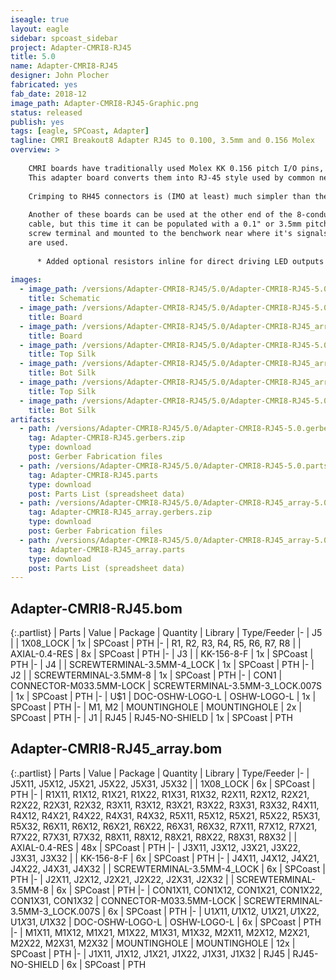 ```yaml
---
iseagle: true
layout: eagle
sidebar: spcoast_sidebar
project: Adapter-CMRI8-RJ45
title: 5.0
name: Adapter-CMRI8-RJ45
designer: John Plocher
fabricated: yes
fab_date: 2018-12
image_path: Adapter-CMRI8-RJ45-Graphic.png
status: released
publish: yes
tags: [eagle, SPCoast, Adapter]
tagline: CMRI Breakout8 Adapter RJ45 to 0.100, 3.5mm and 0.156 Molex
overview: >
    
    CMRI boards have traditionally used Molex KK 0.156 pitch I/O pins, which required crimping matching connectors onto layout wiring.
    This adapter board converts them into RJ-45 style used by common network cables.
    
    Crimping to RH45 connectors is (IMO at least) much simpler than the alternative.
    
    Another of these boards can be used at the other end of the 8-conductor
    cable, but this time it can be populated with a 0.1" or 3.5mm pitch
    screw terminal and mounted to the benchwork near where it's signals
    are used.
    
      * Added optional resistors inline for direct driving LED outputs with a default (cuttable) link for use as inputs...
    
images:
  - image_path: /versions/Adapter-CMRI8-RJ45/5.0/Adapter-CMRI8-RJ45-5.0.sch.png
    title: Schematic
  - image_path: /versions/Adapter-CMRI8-RJ45/5.0/Adapter-CMRI8-RJ45-5.0.brd.png
    title: Board
  - image_path: /versions/Adapter-CMRI8-RJ45/5.0/Adapter-CMRI8-RJ45_array-5.0.brd.png
    title: Board
  - image_path: /versions/Adapter-CMRI8-RJ45/5.0/Adapter-CMRI8-RJ45-5.0.top.brd.png
    title: Top Silk
  - image_path: /versions/Adapter-CMRI8-RJ45/5.0/Adapter-CMRI8-RJ45_array-5.0.bot.brd.png
    title: Bot Silk
  - image_path: /versions/Adapter-CMRI8-RJ45/5.0/Adapter-CMRI8-RJ45_array-5.0.top.brd.png
    title: Top Silk
  - image_path: /versions/Adapter-CMRI8-RJ45/5.0/Adapter-CMRI8-RJ45-5.0.bot.brd.png
    title: Bot Silk
artifacts:
  - path: /versions/Adapter-CMRI8-RJ45/5.0/Adapter-CMRI8-RJ45-5.0.gerbers.zip
    tag: Adapter-CMRI8-RJ45.gerbers.zip
    type: download
    post: Gerber Fabrication files
  - path: /versions/Adapter-CMRI8-RJ45/5.0/Adapter-CMRI8-RJ45-5.0.parts.csv
    tag: Adapter-CMRI8-RJ45.parts
    type: download
    post: Parts List (spreadsheet data)
  - path: /versions/Adapter-CMRI8-RJ45/5.0/Adapter-CMRI8-RJ45_array-5.0.gerbers.zip
    tag: Adapter-CMRI8-RJ45_array.gerbers.zip
    type: download
    post: Gerber Fabrication files
  - path: /versions/Adapter-CMRI8-RJ45/5.0/Adapter-CMRI8-RJ45_array-5.0.parts.csv
    tag: Adapter-CMRI8-RJ45_array.parts
    type: download
    post: Parts List (spreadsheet data)
---
```


## Adapter-CMRI8-RJ45.bom

{:.partlist}
| Parts | Value | Package | Quantity | Library | Type/Feeder
|-
| J5 |  | 1X08_LOCK | 1x | SPCoast | PTH
|-
| R1, R2, R3, R4, R5, R6, R7, R8 |  | AXIAL-0.4-RES | 8x | SPCoast | PTH
|-
| J3 |  | KK-156-8-F | 1x | SPCoast | PTH
|-
| J4 |  | SCREWTERMINAL-3.5MM-4_LOCK | 1x | SPCoast | PTH
|-
| J2 |  | SCREWTERMINAL-3.5MM-8 | 1x | SPCoast | PTH
|-
| CON1 | CONNECTOR-M033.5MM-LOCK | SCREWTERMINAL-3.5MM-3_LOCK.007S | 1x | SPCoast | PTH
|-
| U$1 | DOC-OSHW-LOGO-L | OSHW-LOGO-L | 1x | SPCoast | PTH
|-
| M1, M2 | MOUNTINGHOLE | MOUNTINGHOLE | 2x | SPCoast | PTH
|-
| J1 | RJ45 | RJ45-NO-SHIELD | 1x | SPCoast | PTH

## Adapter-CMRI8-RJ45_array.bom

{:.partlist}
| Parts | Value | Package | Quantity | Library | Type/Feeder
|-
| J5X11, J5X12, J5X21, J5X22, J5X31, J5X32 |  | 1X08_LOCK | 6x | SPCoast | PTH
|-
| R1X11, R1X12, R1X21, R1X22, R1X31, R1X32, R2X11, R2X12, R2X21, R2X22, R2X31, R2X32, R3X11, R3X12, R3X21, R3X22, R3X31, R3X32, R4X11, R4X12, R4X21, R4X22, R4X31, R4X32, R5X11, R5X12, R5X21, R5X22, R5X31, R5X32, R6X11, R6X12, R6X21, R6X22, R6X31, R6X32, R7X11, R7X12, R7X21, R7X22, R7X31, R7X32, R8X11, R8X12, R8X21, R8X22, R8X31, R8X32 |  | AXIAL-0.4-RES | 48x | SPCoast | PTH
|-
| J3X11, J3X12, J3X21, J3X22, J3X31, J3X32 |  | KK-156-8-F | 6x | SPCoast | PTH
|-
| J4X11, J4X12, J4X21, J4X22, J4X31, J4X32 |  | SCREWTERMINAL-3.5MM-4_LOCK | 6x | SPCoast | PTH
|-
| J2X11, J2X12, J2X21, J2X22, J2X31, J2X32 |  | SCREWTERMINAL-3.5MM-8 | 6x | SPCoast | PTH
|-
| CON1X11, CON1X12, CON1X21, CON1X22, CON1X31, CON1X32 | CONNECTOR-M033.5MM-LOCK | SCREWTERMINAL-3.5MM-3_LOCK.007S | 6x | SPCoast | PTH
|-
| U$1X11, U$1X12, U$1X21, U$1X22, U$1X31, U$1X32 | DOC-OSHW-LOGO-L | OSHW-LOGO-L | 6x | SPCoast | PTH
|-
| M1X11, M1X12, M1X21, M1X22, M1X31, M1X32, M2X11, M2X12, M2X21, M2X22, M2X31, M2X32 | MOUNTINGHOLE | MOUNTINGHOLE | 12x | SPCoast | PTH
|-
| J1X11, J1X12, J1X21, J1X22, J1X31, J1X32 | RJ45 | RJ45-NO-SHIELD | 6x | SPCoast | PTH
